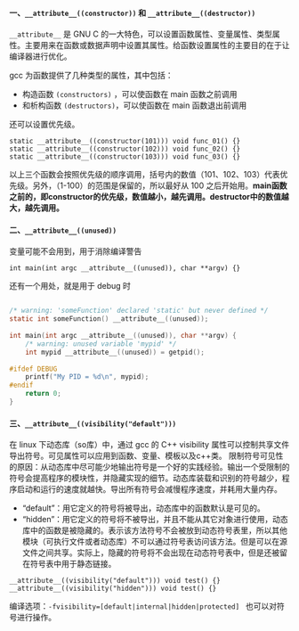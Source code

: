 #### 一、`__attribute__((constructor))` 和 `__attribute__((destructor))`

`__attribute__` 是 GNU C 的一大特色，可以设置函数属性、变量属性、类型属性。主要用来在函数或数据声明中设置其属性。给函数设置属性的主要目的在于让编译器进行优化。

gcc 为函数提供了几种类型的属性，其中包括：

- 构造函数 `(constructors)` ，可以使函数在 main 函数之前调用
- 和析构函数 `(destructors)`，可以使函数在 main 函数退出前调用

还可以设置优先级。

```
static __attribute__((constructor(101))) void func_01() {}
static __attribute__((constructor(102))) void func_02() {}
static __attribute__((constructor(103))) void func_03() {}
```

以上三个函数会按照优先级的顺序调用，括号内的数值（101、102、103）代表优先级。另外，（1-100）的范围是保留的，所以最好从 100 之后开始用。**main函数之前的，即constructor的优先级，数值越小，越先调用。destructor中的数值越大，越先调用。**

#### 二、`__attribute__((unused))`

变量可能不会用到，用于消除编译警告

```
int main(int argc __attribute__((unused)), char **argv) {}
```

还有一个用处，就是用于 debug 时

```c

/* warning: 'someFunction' declared 'static' but never defined */
static int someFunction() __attribute__((unused));
 
int main(int argc __attribute__((unused)), char **argv) {
	/* warning: unused variable 'mypid' */
	int	mypid __attribute__((unused)) = getpid();
 
#ifdef DEBUG
	printf("My PID = %d\n", mypid);
#endif
	return 0;
}
```

#### 三、`__attribute__((visibility("default")))` 

在 linux 下动态库（so库）中，通过 gcc 的 C++ visibility 属性可以控制共享文件导出符号。可见属性可以应用到函数、变量、模板以及c++类。
限制符号可见性的原因：从动态库中尽可能少地输出符号是一个好的实践经验。输出一个受限制的符号会提高程序的模块性，并隐藏实现的细节。动态库装载和识别的符号越少，程序启动和运行的速度就越快。导出所有符号会减慢程序速度，并耗用大量内存。

- “default”：用它定义的符号将被导出，动态库中的函数默认是可见的。
- “hidden”：用它定义的符号将不被导出，并且不能从其它对象进行使用，动态库中的函数是被隐藏的。表示该方法符号不会被放到动态符号表里，所以其他模块（可执行文件或者动态库）不可以通过符号表访问该方法。但是可以在源文件之间共享。实际上，隐藏的符号将不会出现在动态符号表中，但是还被留在符号表中用于静态链接。

```
__attribute__((visibility("default"))) void test() {}
__attribute__((visibility("hidden"))) void test() {}
```

编译选项：`-fvisibility=[default|internal|hidden|protected] ` 也可以对符号进行操作。



















